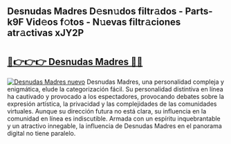 ## Desnudas Madres D𝚎sn𝚞dos filtr𝚊dos - Parts-k9F Vid𝚎os f𝚘tos - N𝚞evas filtr𝚊ciones atr𝚊ctivas xJY2P

# <h2><a href="http://mb1gvp4.tromn.icu/?c=Desnudas+Madres">🔗👉👉👉 Desnudas Madres 🔗🔗</a></h2>

[![Desnudas Madres nuevo](https://i.imgur.com/pEAQMta.gif)](http://mb1gvp4.tromn.icu/?c=Desnudas+Madres)
Desnudas Madres, una personalidad compleja y enigmática, elude la categorización fácil. Su personalidad distintiva en línea ha cautivado y provocado a los espectadores, provocando debates sobre la expresión artística, la privacidad y las complejidades de las comunidades virtuales. Aunque su dirección futura no está clara, su influencia en la comunidad en línea es indiscutible. Armada con un espíritu inquebrantable y un atractivo innegable, la influencia de Desnudas Madres en el panorama digital no tiene paralelo.
